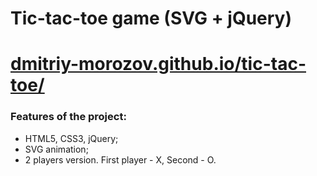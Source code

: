 # Tic-tac-toe game (SVG + jQuery)
# [dmitriy-morozov.github.io/tic-tac-toe/](https://dmitriy-morozov.github.io/tic-tac-toe/)

### Features of the project:
* HTML5, CSS3, jQuery;
* SVG animation;
* 2 players version. First player - X, Second - O.





